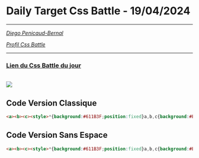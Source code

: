 # Daily Target Css Battle - 19/04/2024

<hr>

[<em>Diego Penicaud-Bernal</em>](https://github.com/Diego-PB)

[<em>Profil Css Battle</em>](https://cssbattle.dev/player/diegopb)

<hr>

### [Lien du Css Battle du jour](https://cssbattle.dev/play/fvqOMzZlhDiOXTHbrPRG)

<br>
<img src="https://firebasestorage.googleapis.com/v0/b/cssbattleapp.appspot.com/o/user%2Fummd3POvEDfFyeFvVdOMG3OOrwE2%2Ftargets%2Ftarget_TqDJ5H8.png?alt=media">

## Code Version Classique

```html
<a><b><c><style>*{background:#611B3F;position:fixed}a,b,c{background:#BE3184;width:300;height:200;border-radius:90q;left:200;top:-100}b{left:-100;top:200}c{width:100;height:100;left:150;top:100
```

## Code Version Sans Espace

```html
<a><b><c><style>*{background:#611B3F;position:fixed}a,b,c{background:#BE3184;width:300;height:200;border-radius:90q;left:200;top:-100}b{left:-100;top:200}c{width:100;height:100;left:150;top:100
```